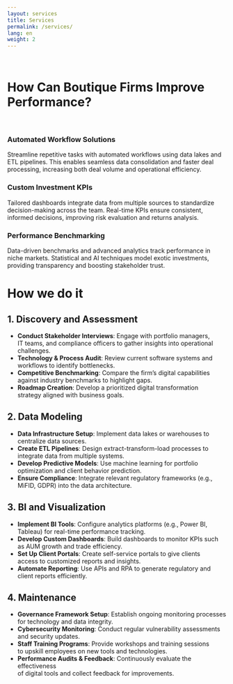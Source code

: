 ```yaml
---
layout: services
title: Services
permalink: /services/
lang: en
weight: 2
---
```


<br>

# How Can Boutique Firms Improve Performance?

<br>

### **Automated Workflow Solutions** 
Streamline repetitive tasks with automated workflows using data lakes and ETL pipelines. This enables seamless data consolidation and faster deal processing, increasing both deal volume and operational efficiency.

### **Custom Investment KPIs**
Tailored dashboards integrate data from multiple sources to standardize decision-making across the team. Real-time KPIs ensure consistent, informed decisions, improving risk evaluation and returns analysis.

### **Performance Benchmarking**
Data-driven benchmarks and advanced analytics track performance in niche markets. Statistical and AI techniques model exotic investments, providing transparency and boosting stakeholder trust.

# How we do it

## 1. **Discovery and Assessment**
- **Conduct Stakeholder Interviews**: Engage with portfolio managers,  
  IT teams, and compliance officers to gather insights into operational  
  challenges.
- **Technology & Process Audit**: Review current software systems and  
  workflows to identify bottlenecks.
- **Competitive Benchmarking**: Compare the firm’s digital capabilities  
  against industry benchmarks to highlight gaps.
- **Roadmap Creation**: Develop a prioritized digital transformation  
  strategy aligned with business goals.

## 2. **Data Modeling**
- **Data Infrastructure Setup**: Implement data lakes or warehouses to  
  centralize data sources.
- **Create ETL Pipelines**: Design extract-transform-load processes to  
  integrate data from multiple systems.
- **Develop Predictive Models**: Use machine learning for portfolio  
  optimization and client behavior prediction.
- **Ensure Compliance**: Integrate relevant regulatory frameworks (e.g.,  
  MiFID, GDPR) into the data architecture.

## 3. **BI and Visualization**
- **Implement BI Tools**: Configure analytics platforms (e.g., Power BI,  
  Tableau) for real-time performance tracking.
- **Develop Custom Dashboards**: Build dashboards to monitor KPIs such  
  as AUM growth and trade efficiency.
- **Set Up Client Portals**: Create self-service portals to give clients  
  access to customized reports and insights.
- **Automate Reporting**: Use APIs and RPA to generate regulatory and  
  client reports efficiently.

## 4. **Maintenance**
- **Governance Framework Setup**: Establish ongoing monitoring processes  
  for technology and data integrity.
- **Cybersecurity Monitoring**: Conduct regular vulnerability assessments  
  and security updates.
- **Staff Training Programs**: Provide workshops and training sessions  
  to upskill employees on new tools and technologies.
- **Performance Audits & Feedback**: Continuously evaluate the effectiveness  
  of digital tools and collect feedback for improvements.